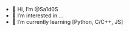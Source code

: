 - 👋 Hi, I’m @Sa1d0S
- 👀 I’m interested in ...
- 🌱 I’m currently learning [Python, C/C++, JS]

<!---
Sa1d0S/Sa1d0S is a ✨ special ✨ repository because its `README.md` (this file) appears on your GitHub profile.
You can click the Preview link to take a look at your changes.
--->
